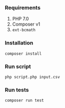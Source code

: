 ### Requirements

1. PHP 7.0
2. Composer v1
3. ```ext-bcmath```

### Installation

```
composer install
```

### Run script

```
php script.php input.csv
```

### Run tests

```
composer run test
```